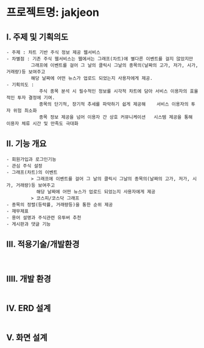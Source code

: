 # 프로젝트명: jakjeon

## I. 주제 및 기획의도
```
- 주제 : 차트 기반 주식 정보 제공 웹서비스
- 차별점 : 기존 주식 웹서비스는 웹에서는 그래프(차트)에 별다른 이벤트를 걸지 않았지만
         그래프에 이벤트를 걸어 그 날의 클릭시 그날의 종목의(날짜의 고가, 저가, 시가, 거래량)등 보여주고
         해당 날짜에 어떤 뉴스가 업로드 되었는지 사용자에게 제공.
- 기획의도 : 
            주식 종목 분석 시 필수적인 정보를 시각적 차트에 담아 서비스 이용자의 효율적인 투자 결정에 기여.
            종목의 단기적, 장기적 추세를 파악하기 쉽게 제공해    서비스 이용자의 투자 위험 최소화
            종목 정보 제공을 넘어 이용자 간 상호 커뮤니케이션   시스템 제공을 통해 이용자 체류 시간 및 만족도 극대화
```
## II. 기능 개요
```
- 회원가입과 로그인기능
- 관심 주식 설정
- 그래프(차트)의 이벤트
         > 그래프에 이벤트를 걸어 그 날의 클릭시 그날의 종목의(날짜의 고가, 저가, 시가, 거래량)등 보여주고
           해당 날짜에 어떤 뉴스가 업로드 되었는지 사용자에게 제공
         > 코스피/코스닥 그래프
- 종목의 정렬(등락률, 거래량등)을 통한 순위 제공
- 재무제표
- 용어 설명과 주식관련 유투버 추천
- 게시판과 댓글 기능

```
## III. 적용기술/개발환경
```


```
## IIII. 개발 환경
```
```
## IV. ERD 설계
```
```
## V. 화면 설계
```
```
